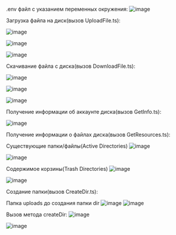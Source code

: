 .env файл с указанием переменных окружения:
![image](https://github.com/Atointhe/Project-api/assets/119871255/1231126e-e439-4198-b577-b1a07d8b8224)

Загрузка файла на диск(вызов UploadFile.ts):

![image](https://github.com/Atointhe/Project-api/assets/119871255/3e549e94-90b1-4381-9efc-7f3f88eb03d0)

![image](https://github.com/Atointhe/Project-api/assets/119871255/d7941660-4fc0-464b-82db-99c4bd2df8d6)

![image](https://github.com/Atointhe/Project-api/assets/119871255/5ed917f4-1fe8-4f2a-a62d-082f12dc8c2e)

Скачивание файла с диска(вызов DownloadFile.ts):

![image](https://github.com/Atointhe/Project-api/assets/119871255/b7e8de27-35c4-4763-9466-c0343de2e100)

![image](https://github.com/Atointhe/Project-api/assets/119871255/ace14d7a-e431-4a2b-a2ff-aef828419f38)

![image](https://github.com/Atointhe/Project-api/assets/119871255/ede7091a-d3eb-49f7-ba2e-271d2955f717)

Получение информации об аккаунте диска(вызов GetInfo.ts):

![image](https://github.com/Atointhe/Project-api/assets/119871255/bcda994e-ca00-4064-a635-1a466e195607)

Получение информации о файлах диска(вызов GetResources.ts):

Существующие папки/файлы(Active Directories)
![image](https://github.com/Atointhe/Project-api/assets/119871255/c1021d7a-cf49-4330-b17e-d4e901abbb18)

![image](https://github.com/Atointhe/Project-api/assets/119871255/2c12041a-feff-4142-b2e9-5babf5a5b6c9)

Содержимое корзины(Trash Directories)
![image](https://github.com/Atointhe/Project-api/assets/119871255/8feb9a31-a4b3-469b-aa47-2ff61c242625)

![image](https://github.com/Atointhe/Project-api/assets/119871255/99193be4-5f82-42fe-acf1-22dd984e06b2)

Создание папки(вызов CreateDir.ts):

Папка uploads до создания папки dir
![image](https://github.com/Atointhe/Project-api/assets/119871255/5a4ab456-bc5a-4972-813e-d54df5233856)
![image](https://github.com/Atointhe/Project-api/assets/119871255/75a565c8-ca33-44af-b9b0-be500cf08403)

Вызов метода createDir: 
![image](https://github.com/Atointhe/Project-api/assets/119871255/75a565c8-ca33-44af-b9b0-be500cf08403)

![image](https://github.com/Atointhe/Project-api/assets/119871255/b9fa0e8e-d23a-4b27-a230-d772521f2029)













